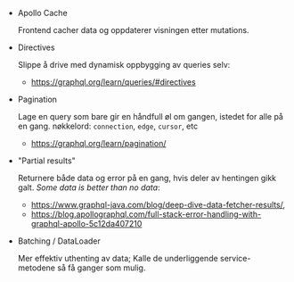 * Apollo Cache

    Frontend cacher data og oppdaterer visningen etter mutations.

* Directives

    Slippe å drive med dynamisk oppbygging av queries selv:
    
    - https://graphql.org/learn/queries/#directives

* Pagination

  Lage en query som bare gir en håndfull øl om gangen, istedet for alle på en gang.
  nøkkelord: `connection`, `edge`, `cursor`, etc
  
  - https://graphql.org/learn/pagination/

* "Partial results"

    Returnere både data og error på en gang, hvis deler av hentingen gikk galt.
    _Some data is better than no data_:
    
    - https://www.graphql-java.com/blog/deep-dive-data-fetcher-results/,
    - https://blog.apollographql.com/full-stack-error-handling-with-graphql-apollo-5c12da407210

* Batching / DataLoader

  Mer effektiv uthenting av data; Kalle de underliggende service-metodene så få ganger som mulig.


